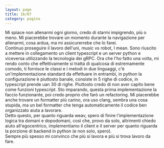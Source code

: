```yaml
--- 
layout: page
title: 16/07
category: pagina
---
```


Mi spiace non allenarmi ogni giorno, credo di starmi impigrendo, più o meno. Mi
piacerebbe trovare un momento durante la navigazione per allenarmi, cosa ardua,
ma mi assicurerrebe che lo farei.  
Continuo proseguire il lavoro dell'uni, music vs robot, I mean. Sono riuscito a
mettere in collegamento un client typescript e un server python e viceversa
utilizzando la tecnologia dei gRPC. Ora che l'ho fatto una volta, mi rendo conto
che effettivamente si tratta di qualcosa di estremamente comodo, ti fornisce le
classi e i metodi in due linguaggi, c'è un'implementazione standard da
effettuare in entrambi, in python la configurazione è piuttosto banale, consiste
in 5 righe di codice, in typescript prende uan 30 di righe. Piuttosto credo di
non aver capito bene come funzioni typescript. Sto imparando, questa prima
implementazione la faccio funzionante, poi credo proprio che farò un
refactoring. Mi piacerebbe anche trovare un formatter più carino, ora uso clang,
sembra una cosa stupida, ma un bel formatter che tenga automaticamente il codice
ben organizzato aiuta a lavorare.  
Detto questo, per quanto riguarda weav, spero di finire l'implementazione logica
tra domani e dopodomani, così che, provo da solo, altrimenti chiedo aiuto
all'egocentrico, implementiamo il client e il server per quanto riguarda la
porzione di backend in python (e non solo, spero).  
Sempre più spesso mi convinco che più si lavora e più si trova lavoro da fare.
